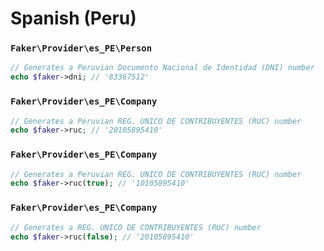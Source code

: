# Spanish (Peru)

### `Faker\Provider\es_PE\Person`

```php
// Generates a Peruvian Documento Nacional de Identidad (DNI) number
echo $faker->dni; // '83367512'
```

### `Faker\Provider\es_PE\Company`

```php
// Generates a Peruvian REG. UNICO DE CONTRIBUYENTES (RUC) number
echo $faker->ruc; // '20105895410'
```

### `Faker\Provider\es_PE\Company`

```php
// Generates a Peruvian REG. UNICO DE CONTRIBUYENTES (RUC) number
echo $faker->ruc(true); // '10105895410'
```

### `Faker\Provider\es_PE\Company`

```php
// Generates a REG. UNICO DE CONTRIBUYENTES (RUC) number
echo $faker->ruc(false); // '20105895410'
```
